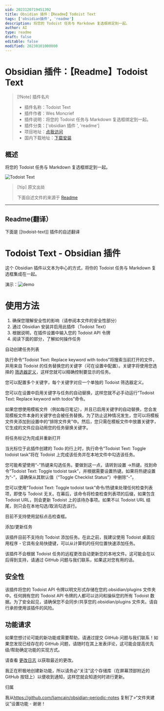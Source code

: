 ```yaml
---
uid: 2023120719451392
title: Obsidian 插件：【Readme】Todoist Text
tags: ['obsidian插件', 'readme']
description: 将您的 Todoist 任务与 Markdown 复选框绑定到一起。
author: AI
type: readme
draft: false
editable: false
modified: 20230101000000
---
```


# Obsidian 插件：【Readme】Todoist Text

> [!Note] 插件名片
> - 插件名称：Todoist Text
> - 插件作者：Wes Moncrief
> - 插件说明：将您的 Todoist 任务与 Markdown 复选框绑定到一起。
> - 插件分类：['obsidian 插件 ', 'readme']
> - 项目地址：[点我访问](https://github.com/wesmoncrief/obsidian-todoist-text)
> - 国内下载地址：[下载安装](https://pkmer.cn/products/plugin/pluginMarket/?todoist-text)

## 概述

将您的 Todoist 任务与 Markdown 复选框绑定到一起。

![Todoist Text](https://cdn.pkmer.cn/covers/todoist-text.gif)

> [!tip] 原文出处
>
>下面自述文件的来源于 [Readme](https://ghproxy.net/https://raw.githubusercontent.com/wesmoncrief/obsidian-todoist-text/master/README.md)
>

---

## Readme(翻译）

下面是 [[todoist-text]] 插件的自述翻译

# Todoist Text - Obsidian 插件

这个 Obsidian 插件以文本为中心的方式，将你的 Todoist 任务与 Markdown 复选框集成在一起。

演示：![demo](https://cdn.pkmer.cn/covers/todoist-text_1_0.gif)

# 使用方法

1. 确保您理解安全性的影响（请参阅本文件的安全性部分）
2. 通过 Obsidian 安装并启用此插件（Todoist Text）
3. 根据说明，在插件设置中输入您的 Todoist API 令牌
4. 阅读下面的部分，了解如何操作任务

自动创建任务列表

执行命令“Todoist Text: Replace keyword with todos”将搜索当前打开的文件，并用来自 Todoist 的任务替换您的关键字（可在设置中配置）。关键字将使用您选择的 [筛选器定义](https://todoist.com/help/articles/introduction-to-filters)，这样您就可以精确控制要显示的任务。

您可以配置多个关键字，每个关键字对应一个单独的 Todoist 筛选器定义。

您可以在设置中启用关键字与任务的自动替换，这样您就不必手动运行“Todoist Text: Replace keyword with todos”命令。

如果您想使用模板文件（例如每日笔记），并且已启用关键字的自动替换，您会发现模板文件本身的关键字也会被任务替换。为了防止这种情况发生，您可以将模板文件夹添加到设置中的“排除文件夹”中。然后，您只需在模板文件中放置关键字，它生成的文件应自动用您的任务替换关键字。

将任务标记为完成并重新打开

当光标位于此插件创建的 Todo 的行上时，执行命令“Todoist Text: Toggle todoist task”将在 Todoist 上完成该任务并在本地文件中勾选该任务。

您可能希望使用“<Cmd>-<Enter>”热键来勾选任务。要做到这一点，请转到设置 ->热键。找到命令“Todoist Text: Toggle todoist task”，并根据需要设置热键。如果将热键设置为“<Cmd>-<Enter>”，请确保从其默认值（“Toggle Checklist Status”）中删除“<Cmd>-<Enter>”。

您可以使用“Todoist Text: Toggle todoist task”命令/热键来处理任何检查列表项，即使与 Todoist 无关。在幕后，该命令将检查检查列表项的后缀，如果包含 Todoist URL，则会更新 Todoist 上的该待办事项。如果不以 Todoist URL 结尾，则只会在本地勾选/取消勾选该行。

目前不支持使用鼠标点击检查框。

添加/更新任务

该插件目前不支持向 Todoist 添加任务。在此之前，我建议使用 Todoist 桌面应用程序 - 它具有全局快捷键，可以从计算机的任何位置快速添加任务。

该插件不会根据 Todoist 任务的远程更改自动更新您的本地文件。这可能会在以后得到支持，请通过 GitHub 问题与我们联系，如果这对您有用的话。

## 安全性

该插件将您的 Todoist API 令牌以明文形式存储在您的.obsidian/plugins 文件夹中。任何拥有您的 Todoist API 令牌的人都可以访问和操纵您的所有 Todoist 数据。为了安全起见，请确保您不会同步/共享您的.obsidian/plugins 文件夹。请自行承担使用该插件的风险。

## 功能请求

如果您想讨论可能的新功能或需要帮助，请通过提交 GitHub 问题与我们联系！如果您发现已经存在的 GitHub 问题，请随时在其上发表评论，这可能会提高优先级/帮助确定功能的实现方式。

请查看 [更改日志](CHANGELOG.md) 以获取最近的更改。

我正在积极地创建新功能，所以请务必“关注”这个存储库（在屏幕顶部附近的 GitHub 按钮上）以便收到通知，这样您就会知道何时进行更新。

归属

我从<https://github.com/liamcain/obsidian-periodic-notes> 复制了>“文件夹建议”设置功能 - 谢谢！
